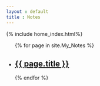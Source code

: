 ```yaml
---
layout : default
title : Notes
---
```


{% include home_index.html%}
<ul>
  {% for page in site.My_Notes %}
    <li>
      <h2><a href="{{ page.url }}">{{ page.title }}</a></h2>
    </li>
  {% endfor %}
</ul>
